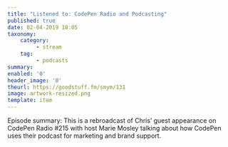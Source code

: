 ```yaml
---
title: "Listened to: CodePen Radio and Podcasting"
published: true
date: 02-04-2019 18:05
taxonomy:
    category:
         - stream
    tag:
         - podcasts
summary:
enabled: '0'
header_image: '0'
theurl: https://goodstuff.fm/smym/131
image: artwork-resized.png
template: item
---
```

 
Episode summary: This is a rebroadcast of Chris’ guest appearance on CodePen Radio #215 with host Marie Mosley talking about how CodePen uses their podcast for marketing and brand support.
